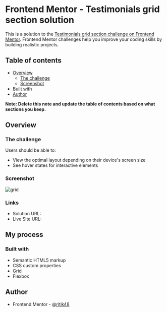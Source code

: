 # Frontend Mentor - Testimonials grid section solution

This is a solution to the [Testimonials grid section challenge on Frontend Mentor](https://www.frontendmentor.io/challenges/testimonials-grid-section-Nnw6J7Un7). Frontend Mentor challenges help you improve your coding skills by building realistic projects. 

## Table of contents

- [Overview](#overview)
  - [The challenge](#the-challenge)
  - [Screenshot](#screenshot)
- [Built with](#built-with)
- [Author](#author)

**Note: Delete this note and update the table of contents based on what sections you keep.**

## Overview

### The challenge

Users should be able to:

- View the optimal layout depending on their device's screen size
- See hover states for interactive elements

### Screenshot
![grid](https://user-images.githubusercontent.com/84488726/175826884-2d66be88-6e9d-46e8-84e3-c75282b41e25.png)


### Links

- Solution URL: 
- Live Site URL: 

## My process

### Built with

- Semantic HTML5 markup
- CSS custom properties
- Grid
- Flexbox

## Author

- Frontend Mentor - [@ritik48](https://www.frontendmentor.io/profile/yourusername)
